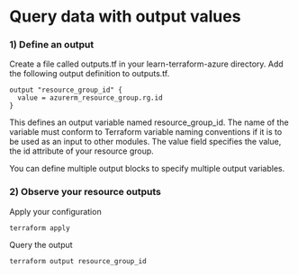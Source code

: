 # Query data with output values

### 1) Define an output

Create a file called outputs.tf in your learn-terraform-azure directory. Add the following output definition to outputs.tf.

    output "resource_group_id" {
      value = azurerm_resource_group.rg.id
    }

This defines an output variable named resource_group_id. The name of the variable must conform to Terraform variable naming conventions if it is to be used as an input to other modules. The value field specifies the value, the id attribute of your resource group.

You can define multiple output blocks to specify multiple output variables.

### 2) Observe your resource outputs

Apply your configuration

    terraform apply

Query the output

    terraform output resource_group_id
